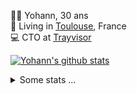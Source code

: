 <p>
  👨🏻 <bold>Yohann</bold>, 30 ans<br/>
  💼 Living in <a href="https://www.google.com/maps?q=toulouse">Toulouse</a>, France<br/>
  💻 CTO at <a href="https://trayvisor.com/">Trayvisor</a><br/>
</p>

<a href="https://github.com/anuraghazra/github-readme-stats"><img align="center" src="https://github-readme-stats-dviw-8taegaswk-yohann84ls-projects.vercel.app//api?username=yohann84L&show_icons=true&include_all_commits=true" alt="Yohann's github stats" /> </a>


<details>
  <summary>Some stats ...</summary><br/>
  

<!--START_SECTION:waka-->
![Code Time](http://img.shields.io/badge/Code%20Time-1%2C233%20hrs%2055%20mins-blue)

![Profile Views](http://img.shields.io/badge/Profile%20Views-0-blue)

**🐱 My GitHub Data** 

> 📦 441.0 kB Used in GitHub's Storage 
 > 
> 🏆 372 Contributions in the Year 2025
 > 
> 🚫 Not Opted to Hire
 > 
> 📜 26 Public Repositories 
 > 
> 🔑 21 Private Repositories 
 > 
**I'm an Early 🐤** 

```text
🌞 Morning                24141 commits       ███████░░░░░░░░░░░░░░░░░░   29.95 % 
🌆 Daytime                46470 commits       ██████████████░░░░░░░░░░░   57.65 % 
🌃 Evening                9856 commits        ███░░░░░░░░░░░░░░░░░░░░░░   12.23 % 
🌙 Night                  145 commits         ░░░░░░░░░░░░░░░░░░░░░░░░░   00.18 % 
```
📅 **I'm Most Productive on Wednesday** 

```text
Monday                   15359 commits       █████░░░░░░░░░░░░░░░░░░░░   19.05 % 
Tuesday                  15110 commits       █████░░░░░░░░░░░░░░░░░░░░   18.74 % 
Wednesday                16671 commits       █████░░░░░░░░░░░░░░░░░░░░   20.68 % 
Thursday                 16398 commits       █████░░░░░░░░░░░░░░░░░░░░   20.34 % 
Friday                   15507 commits       █████░░░░░░░░░░░░░░░░░░░░   19.24 % 
Saturday                 561 commits         ░░░░░░░░░░░░░░░░░░░░░░░░░   00.70 % 
Sunday                   1006 commits        ░░░░░░░░░░░░░░░░░░░░░░░░░   01.25 % 
```


📊 **This Week I Spent My Time On** 

```text
🕑︎ Time Zone: Europe/Paris

💬 Programming Languages: 
Image (svg)              45 mins             ████████████████████░░░░░   81.30 % 
JavaScript               8 mins              ████░░░░░░░░░░░░░░░░░░░░░   15.09 % 
Other                    2 mins              █░░░░░░░░░░░░░░░░░░░░░░░░   03.61 % 

🔥 Editors: 
Figma                    45 mins             ████████████████████░░░░░   81.30 % 
Zed                      10 mins             █████░░░░░░░░░░░░░░░░░░░░   18.70 % 

💻 Operating System: 
Mac                      55 mins             █████████████████████████   100.00 % 
```

**I Mostly Code in Python** 

```text
Python                   25 repos            ██████████████░░░░░░░░░░░   54.35 % 
Jupyter Notebook         4 repos             ██░░░░░░░░░░░░░░░░░░░░░░░   08.70 % 
JavaScript               3 repos             ██░░░░░░░░░░░░░░░░░░░░░░░   06.52 % 
HTML                     2 repos             █░░░░░░░░░░░░░░░░░░░░░░░░   04.35 % 
Shell                    1 repo              █░░░░░░░░░░░░░░░░░░░░░░░░   02.17 % 
```




 Last Updated on 10/05/2025 00:40:15 UTC
<!--END_SECTION:waka-->
